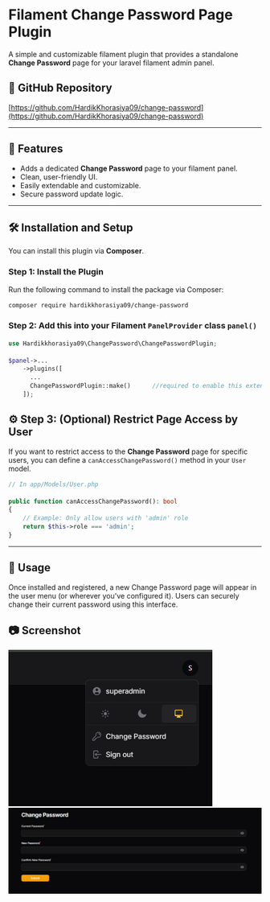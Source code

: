 # Filament Change Password Page Plugin

A simple and customizable filament plugin that provides a standalone **Change Password** page for your laravel filament admin panel.

## 🔗 GitHub Repository

[https://github.com/HardikKhorasiya09/change-password](https://github.com/HardikKhorasiya09/change-password)

---

## 🚀 Features

- Adds a dedicated **Change Password** page to your filament panel.
- Clean, user-friendly UI.
- Easily extendable and customizable.
- Secure password update logic.

---

## 🛠 Installation and Setup

You can install this plugin via **Composer**.

### Step 1: Install the Plugin

Run the following command to install the package via Composer:

```bash
composer require hardikkhorasiya09/change-password
```

### Step 2: Add this into your Filament `PanelProvider` class `panel()`

```php
use Hardikkhorasiya09\ChangePassword\ChangePasswordPlugin;

$panel->...
    ->plugins([
      ...
      ChangePasswordPlugin::make()      //required to enable this extension
    ]); 
```

## ⚙️ Step 3: (Optional) Restrict Page Access by User

If you want to restrict access to the **Change Password** page for specific users, you can define a `canAccessChangePassword()` method in your `User` model.

```php
// In app/Models/User.php

public function canAccessChangePassword(): bool
{
    // Example: Only allow users with 'admin' role
    return $this->role === 'admin';
}
```

---

## 🔐 Usage
Once installed and registered, a new Change Password page will appear in the user menu (or wherever you've configured it). Users can securely change their current password using this interface.

## 📷 Screenshot

![Change Password Page Screenshot](screenshots/image1.png)
![Change Password Page Screenshot](screenshots/image2.png)
